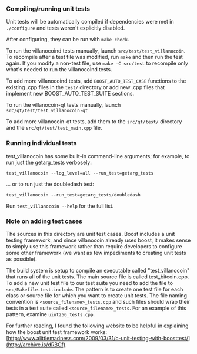 ### Compiling/running unit tests

Unit tests will be automatically compiled if dependencies were met in `./configure`
and tests weren't explicitly disabled.

After configuring, they can be run with `make check`.

To run the villanocoind tests manually, launch `src/test/test_villanocoin`. To recompile
after a test file was modified, run `make` and then run the test again. If you
modify a non-test file, use `make -C src/test` to recompile only what's needed
to run the villanocoind tests.

To add more villanocoind tests, add `BOOST_AUTO_TEST_CASE` functions to the existing
.cpp files in the `test/` directory or add new .cpp files that
implement new BOOST_AUTO_TEST_SUITE sections.

To run the villanocoin-qt tests manually, launch `src/qt/test/test_villanocoin-qt`

To add more villanocoin-qt tests, add them to the `src/qt/test/` directory and
the `src/qt/test/test_main.cpp` file.

### Running individual tests

test_villanocoin has some built-in command-line arguments; for
example, to run just the getarg_tests verbosely:

    test_villanocoin --log_level=all --run_test=getarg_tests

... or to run just the doubledash test:

    test_villanocoin --run_test=getarg_tests/doubledash

Run `test_villanocoin --help` for the full list.

### Note on adding test cases

The sources in this directory are unit test cases.  Boost includes a
unit testing framework, and since villanocoin already uses boost, it makes
sense to simply use this framework rather than require developers to
configure some other framework (we want as few impediments to creating
unit tests as possible).

The build system is setup to compile an executable called "test_villanocoin"
that runs all of the unit tests.  The main source file is called
test_bitcoin.cpp. To add a new unit test file to our test suite you need
to add the file to `src/Makefile.test.include`. The pattern is to create
one test file for each class or source file for which you want to create
unit tests.  The file naming convention is `<source_filename>_tests.cpp`
and such files should wrap their tests in a test suite
called `<source_filename>_tests`. For an example of this pattern,
examine `uint256_tests.cpp`.

For further reading, I found the following website to be helpful in
explaining how the boost unit test framework works:
[http://www.alittlemadness.com/2009/03/31/c-unit-testing-with-boosttest/](http://archive.is/dRBGf).
